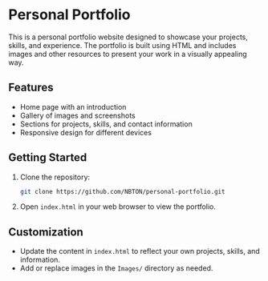 # Personal Portfolio

This is a personal portfolio website designed to showcase your projects, skills, and experience. The portfolio is built using HTML and includes images and other resources to present your work in a visually appealing way.

## Features
- Home page with an introduction
- Gallery of images and screenshots
- Sections for projects, skills, and contact information
- Responsive design for different devices

## Getting Started
1. Clone the repository:
   ```bash
   git clone https://github.com/NBTON/personal-portfolio.git
   ```
2. Open `index.html` in your web browser to view the portfolio.

## Customization
- Update the content in `index.html` to reflect your own projects, skills, and information.
- Add or replace images in the `Images/` directory as needed. 